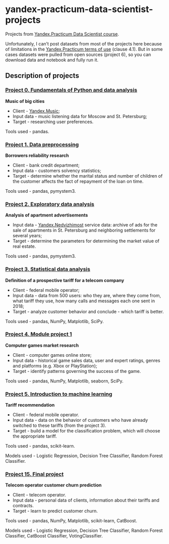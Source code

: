 # yandex-practicum-data-scientist-projects
Projects from [Yandex.Practicum Data Scientist course](https://practicum.yandex.ru/data-scientist/). 
 
Unfortunately, I can’t post datasets from most of the projects here because of limitations in the [Yandex.Practicum terms of use](https://yandex.ru/legal/praktikum_termsofuse/) (clause 4.1). But in some cases datasets were pulled from open sources (project 6), so you can download data and notebook and fully run it.
 
## Description of projects
### [Project 0. Fundamentals of Python and data analysis](https://github.com/Installka/yandex-practicum-data-scientist-projects/tree/main/00.%20Fundamentals%20of%20Python%20and%20data%20analysis)
__Music of big cities__
- Client - [Yandex.Music](https://music.yandex.ru/);
- Input data - music listening data for Moscow and St. Petersburg;
- Target - researching user preferences.

Tools used - pandas.

### [Project 1. Data preprocessing](https://github.com/Installka/yandex-practicum-data-scientist-projects/tree/main/01.%20Data%20preprocessing)
__Borrowers reliability research__

- Client - bank credit department;
- Input data - customers solvency statistics;
- Target - determine whether the marital status and number of children of the customer affects the fact of repayment of the loan on time.

Tools used - pandas, pymystem3.

### [Project 2. Exploratory data analysis](https://github.com/Installka/yandex-practicum-data-scientist-projects/tree/main/02.%20Exploratory%20data%20analysis)
__Analysis of apartment advertisements__

- Input data - [Yandex.Nedvizhimost](https://realty.yandex.ru/) service data: archive of ads for the sale of apartments in St. Petersburg and neighboring settlements for several years;
- Target - determine the parameters for determining the market value of real estate.

Tools used - pandas, pymystem3.

### [Project 3. Statistical data analysis](https://github.com/Installka/yandex-practicum-data-scientist-projects/tree/main/03.%20Statistical%20data%20analysis)
__Definition of a prospective tariff for a telecom company__ 

- Client - federal mobile operator;
- Input data - data from 500 users: who they are, where they come from, what tariff they use, how many calls and messages each one sent in 2018;
- Target - analyze customer behavior and conclude - which tariff is better.

Tools used - pandas, NumPy, Matplotlib, SciPy.

### [Project 4. Module project 1](https://github.com/Installka/yandex-practicum-data-scientist-projects/tree/main/04.%20Module%20project%201)
__Computer games market research__

- Client - computer games online store;
- Input data - historical game sales data, user and expert ratings, genres and platforms (e.g. Xbox or PlayStation);
- Target - identify patterns governing the success of the game.

Tools used - pandas, NumPy, Matplotlib, seaborn, SciPy.

### [Project 5. Introduction to machine learning](https://github.com/Installka/yandex-practicum-data-scientist-projects/tree/main/05.%20Introduction%20to%20machine%20learning)
__Tariff recommendation__

- Client - federal mobile operator.
- Input data - data on the behavior of customers who have already switched to these tariffs (from the project 3).
- Target - build a model for the classification problem, which will choose the appropriate tariff.

Tools used - pandas, scikit-learn.

Models used - Logistic Regression, Decision Tree Classifier, Random Forest Classifier.

### [Project 15. Final project](https://github.com/Installka/yandex-practicum-data-scientist-projects/tree/main/15.%20Final%20project)
__Telecom operator customer churn prediction__

- Client - telecom operator.
- Input data - personal data of clients, information about their tariffs and contracts.
- Target - learn to predict customer churn.

Tools used - pandas, NumPy, Matplotlib, scikit-learn, CatBoost.

Models used - Logistic Regression, Decision Tree Classifier, Random Forest Classifier, CatBoost Classifier, VotingClassifier.
